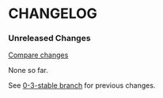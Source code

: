 # CHANGELOG

### Unreleased Changes

[Compare changes](https://github.com/codevise/pageflow-text-page/compare/0-3-stable...master)

None so far.

See
[0-3-stable branch](https://github.com/codevise/pageflow-text-page/blob/0-3-stable/CHANGELOG.md)
for previous changes.
